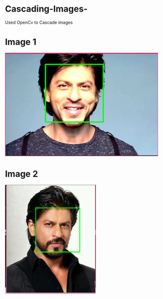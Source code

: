 # Cascading-Images-
Used OpenCv to Cascade images
# Image 1
![](https://github.com/killermayank/Cascading-Images-/blob/master/Screenshot_13.png)

# Image 2
![](https://github.com/killermayank/Cascading-Images-/blob/master/Screenshot_12.png)

